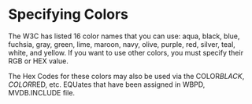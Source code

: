 # Specifying Colors

<PageHeader />

The W3C has listed 16 color names that you can use: aqua, black, blue, fuchsia, gray, green, lime, maroon, navy, olive, purple, red, silver, teal, white, and yellow. If you want to use other colors, you must specify their RGB or HEX value.

The Hex Codes for these colors may also be used via the COLOR$BLACK, COLOR$RED, etc. EQUates that have been assigned in WBPD, MVDB.INCLUDE file.
